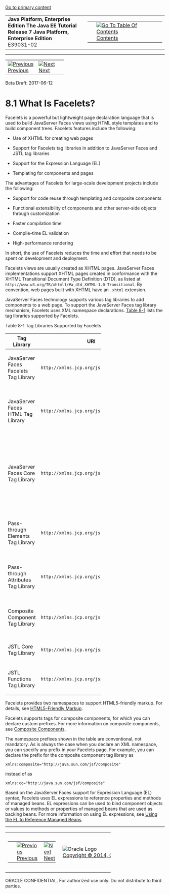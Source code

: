 [Go to primary content](#BEGIN)

<table>
<colgroup>
<col width="50%" />
<col width="50%" />
</colgroup>
<tbody>
<tr class="odd">
<td><strong>Java Platform, Enterprise Edition The Java EE Tutorial</strong><br />
<strong>Release 7 Java Platform, Enterprise Edition</strong><br />
E39031-02</td>
<td><table>
<tbody>
<tr class="odd">
<td> </td>
<td><a href="toc.htm"><img src="../../dcommon/gifs/toc.gif" alt="Go To Table Of Contents" /><br />
<span class="icon">Contents</span></a></td>
</tr>
</tbody>
</table></td>
</tr>
</tbody>
</table>

-----

<table>
<tbody>
<tr class="odd">
<td><a href="jsf-facelets.htm"><img src="../../dcommon/gifs/leftnav.gif" alt="Previous" /><br />
<span class="icon">Previous</span></a> </td>
<td><a href="jsf-facelets002.htm"><img src="../../dcommon/gifs/rightnav.gif" alt="Next" /><br />
<span class="icon">Next</span></a></td>
<td> </td>
</tr>
</tbody>
</table>

Beta Draft: 2017-06-12

# 8.1 What Is Facelets?

Facelets is a powerful but lightweight page declaration language that is
used to build JavaServer Faces views using HTML style templates and to
build component trees. Facelets features include the following:

  - Use of XHTML for creating web pages

  - Support for Facelets tag libraries in addition to JavaServer Faces
    and JSTL tag libraries

  - Support for the Expression Language (EL)

  - Templating for components and pages

The advantages of Facelets for large-scale development projects include
the following:

  - Support for code reuse through templating and composite components

  - Functional extensibility of components and other server-side objects
    through customization

  - Faster compilation time

  - Compile-time EL validation

  - High-performance rendering

In short, the use of Facelets reduces the time and effort that needs to
be spent on development and deployment.

Facelets views are usually created as XHTML pages. JavaServer Faces
implementations support XHTML pages created in conformance with the
XHTML Transitional Document Type Definition (DTD), as listed at
`http://www.w3.org/TR/xhtml1/#a_dtd_XHTML-1.0-Transitional`. By
convention, web pages built with XHTML have an `.xhtml` extension.

JavaServer Faces technology supports various tag libraries to add
components to a web page. To support the JavaServer Faces tag library
mechanism, Facelets uses XML namespace declarations. [Table 8-1](#GJBOX)
lists the tag libraries supported by Facelets.

Table 8-1 Tag Libraries Supported by Facelets

<table style="width:60%;">
<colgroup>
<col width="13%" />
<col width="0%" />
<col width="12%" />
<col width="18%" />
<col width="17%" />
</colgroup>
<thead>
<tr class="header">
<th>Tag Library</th>
<th>URI</th>
<th>Prefix</th>
<th>Example</th>
<th>Contents</th>
</tr>
</thead>
<tbody>
<tr class="odd">
<td><p>JavaServer Faces Facelets Tag Library</p></td>
<td><p><code dir="ltr">http://xmlns.jcp.org/jsf/facelets</code></p></td>
<td><p><code dir="ltr">ui:</code></p></td>
<td><p><code dir="ltr">ui:component</code></p>
<p><code dir="ltr">ui:insert</code></p></td>
<td><p>Tags for templating</p></td>
</tr>
<tr class="even">
<td><p>JavaServer Faces HTML Tag Library</p></td>
<td><p><code dir="ltr">http://xmlns.jcp.org/jsf/html</code></p></td>
<td><p><code dir="ltr">h:</code></p></td>
<td><p><code dir="ltr">h:head</code></p>
<p><code dir="ltr">h:body</code></p>
<p><code dir="ltr">h:outputText</code></p>
<p><code dir="ltr">h:inputText</code></p></td>
<td><p>JavaServer Faces component tags for all <code dir="ltr">UIComponent</code> objects</p></td>
</tr>
<tr class="odd">
<td><p>JavaServer Faces Core Tag Library</p></td>
<td><p><code dir="ltr">http://xmlns.jcp.org/jsf/core</code></p></td>
<td><p><code dir="ltr">f:</code></p></td>
<td><p><code dir="ltr">f:actionListener</code></p>
<p><code dir="ltr">f:attribute</code></p></td>
<td><p>Tags for JavaServer Faces custom actions that are independent of any particular render kit</p></td>
</tr>
<tr class="even">
<td><p>Pass-through Elements Tag Library</p></td>
<td><p><code dir="ltr">http://xmlns.jcp.org/jsf</code></p></td>
<td><p><code dir="ltr">jsf:</code></p></td>
<td><p><code dir="ltr">jsf:id</code></p></td>
<td><p>Tags to support HTML5-friendly markup</p></td>
</tr>
<tr class="odd">
<td><p>Pass-through Attributes Tag Library</p></td>
<td><p><code dir="ltr">http://xmlns.jcp.org/jsf/passthrough</code></p></td>
<td><p><code dir="ltr">p:</code></p></td>
<td><p><code dir="ltr">p:type</code></p></td>
<td><p>Tags to support HTML5-friendly markup</p></td>
</tr>
<tr class="even">
<td><p>Composite Component Tag Library</p></td>
<td><p><code dir="ltr">http://xmlns.jcp.org/jsf/composite</code></p></td>
<td><p><code dir="ltr">cc:</code></p></td>
<td><p><code dir="ltr">cc:interface</code></p></td>
<td><p>Tags to support composite components</p></td>
</tr>
<tr class="odd">
<td><p>JSTL Core Tag Library</p></td>
<td><p><code dir="ltr">http://xmlns.jcp.org/jsp/jstl/core</code></p></td>
<td><p><code dir="ltr">c:</code></p></td>
<td><p><code dir="ltr">c:forEach</code></p>
<p><code dir="ltr">c:catch</code></p></td>
<td><p>JSTL 1.2 Core Tags</p></td>
</tr>
<tr class="even">
<td><p>JSTL Functions Tag Library</p></td>
<td><p><code dir="ltr">http://xmlns.jcp.org/jsp/jstl/functions</code></p></td>
<td><p><code dir="ltr">fn:</code></p></td>
<td><p><code dir="ltr">fn:toUpperCase</code></p>
<p><code dir="ltr">fn:toLowerCase</code></p></td>
<td><p>JSTL 1.2 Functions Tags</p></td>
</tr>
</tbody>
</table>

  

Facelets provides two namespaces to support HTML5-friendly markup. For
details, see [HTML5-Friendly Markup](jsf-facelets009.htm#BABGECCJ).

Facelets supports tags for composite components, for which you can
declare custom prefixes. For more information on composite components,
see [Composite Components](jsf-facelets005.htm#GIQZR).

The namespace prefixes shown in the table are conventional, not
mandatory. As is always the case when you declare an XML namespace, you
can specify any prefix in your Facelets page. For example, you can
declare the prefix for the composite component tag library as

``` oac_no_warn
xmlns:composite="http://java.sun.com/jsf/composite"
```

instead of as

``` oac_no_warn
xmlns:cc="http://java.sun.com/jsf/composite"
```

Based on the JavaServer Faces support for Expression Language (EL)
syntax, Facelets uses EL expressions to reference properties and methods
of managed beans. EL expressions can be used to bind component objects
or values to methods or properties of managed beans that are used as
backing beans. For more information on using EL expressions, see [Using
the EL to Reference Managed Beans](jsf-develop001.htm#BNAQP).

-----

<table style="width:66%;">
<colgroup>
<col width="33%" />
<col width="0%" />
<col width="33%" />
</colgroup>
<tbody>
<tr class="odd">
<td><table style="width:96%;">
<colgroup>
<col width="0%" />
<col width="48%" />
<col width="48%" />
</colgroup>
<tbody>
<tr class="odd">
<td> </td>
<td><a href="jsf-facelets.htm"><img src="../../dcommon/gifs/leftnav.gif" alt="Previous" /><br />
<span class="icon">Previous</span></a> </td>
<td><a href="jsf-facelets002.htm"><img src="../../dcommon/gifs/rightnav.gif" alt="Next" /><br />
<span class="icon">Next</span></a></td>
</tr>
</tbody>
</table></td>
<td><img src="../../dcommon/gifs/oracle.gif" alt="Oracle Logo" class="copyrightlogo" /> <a href="../../dcommon/html/cpyr.htm"><br />
<span class="copyrightlogo">Copyright © 2014, Oracle and/or its affiliates. All rights reserved.</span></a></td>
<td><table>
<tbody>
<tr class="odd">
<td> </td>
<td><a href="toc.htm"><img src="../../dcommon/gifs/toc.gif" alt="Go To Table Of Contents" /><br />
<span class="icon">Contents</span></a></td>
</tr>
</tbody>
</table></td>
</tr>
</tbody>
</table>

ORACLE CONFIDENTIAL. For authorized use only. Do not distribute to third parties.
